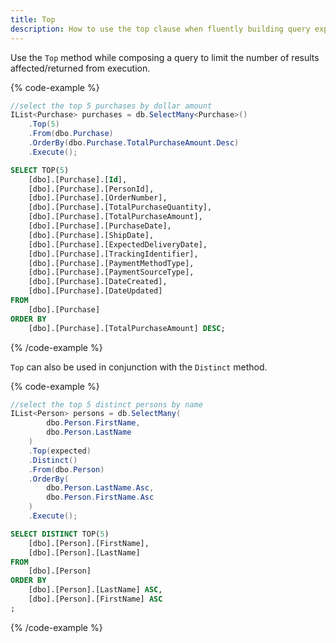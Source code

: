 ```yaml
---
title: Top
description: How to use the top clause when fluently building query expressions.
---
```


Use the `Top` method while composing a query to limit the number of results affected/returned from execution.

{% code-example %}
```csharp
//select the top 5 purchases by dollar amount
IList<Purchase> purchases = db.SelectMany<Purchase>()
    .Top(5)
    .From(dbo.Purchase)
    .OrderBy(dbo.Purchase.TotalPurchaseAmount.Desc)
    .Execute();
```
```sql
SELECT TOP(5)
    [dbo].[Purchase].[Id],
    [dbo].[Purchase].[PersonId],
    [dbo].[Purchase].[OrderNumber],
    [dbo].[Purchase].[TotalPurchaseQuantity],
    [dbo].[Purchase].[TotalPurchaseAmount],
    [dbo].[Purchase].[PurchaseDate],
    [dbo].[Purchase].[ShipDate],
    [dbo].[Purchase].[ExpectedDeliveryDate],
    [dbo].[Purchase].[TrackingIdentifier],
    [dbo].[Purchase].[PaymentMethodType],
    [dbo].[Purchase].[PaymentSourceType],
    [dbo].[Purchase].[DateCreated],
    [dbo].[Purchase].[DateUpdated]
FROM
    [dbo].[Purchase]
ORDER BY
    [dbo].[Purchase].[TotalPurchaseAmount] DESC;
```
{% /code-example %}

`Top` can also be used in conjunction with the `Distinct` method.

{% code-example %}
```csharp
//select the top 5 distinct persons by name
IList<Person> persons = db.SelectMany(
        dbo.Person.FirstName,
        dbo.Person.LastName
    )
    .Top(expected)
    .Distinct()
    .From(dbo.Person)
    .OrderBy(
        dbo.Person.LastName.Asc, 
        dbo.Person.FirstName.Asc
    )
    .Execute();
```
```sql
SELECT DISTINCT TOP(5)
	[dbo].[Person].[FirstName],
	[dbo].[Person].[LastName]
FROM
	[dbo].[Person]
ORDER BY
	[dbo].[Person].[LastName] ASC,
	[dbo].[Person].[FirstName] ASC
;
```
{% /code-example %}